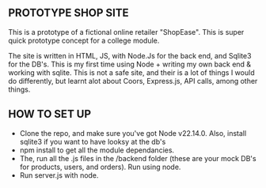 ## PROTOTYPE SHOP SITE
This is a prototype of a fictional online retailer "ShopEase". This is super quick prototype concept for a college module.

The site is written in HTML, JS, with Node.Js for the back end, and Sqlite3 for the DB's. This is my first time using Node + writing my own back end & working with sqlite.
This is not a safe site, and their is a lot of things I would do differently, but learnt alot about Coors, Express.js, API calls, among other things.

## HOW TO SET UP
- Clone the repo, and make sure you've got Node v22.14.0. Also, install sqlite3 if you want to have looksy at the db's
- npm install to get all the module dependancies.
- The, run all the .js files in the /backend folder (these are your mock DB's for products, users, and orders). Run using node.
- Run server.js with node.

